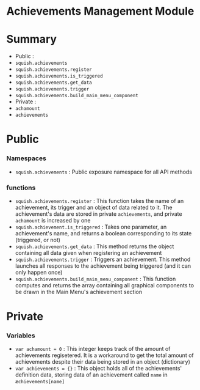 # Achievements Management Module

# Summary
 - Public :
  - `squish.achievements`
  - `squish.achievements.register`
  - `squish.achievements.is_triggered`
  - `squish.achievements.get_data`
  - `squish.achievements.trigger`
  - `squish.achievements.build_main_menu_component`
 - Private :
  - `achamount`
  - `achievements`

# Public
### Namespaces
 - `squish.achievements` : Public exposure namespace for all API methods

### functions
 - `squish.achievements.register` : This function takes the name of an achievement, its trigger and an object of data related to it. The achievement's data are stored in private `achievements`, and private `achamount` is increased by one
 - `squish.achievement.is_triggered` : Takes one parameter, an achievement's name, and returns a boolean corresponding to its state (triggered, or not)
 - `squish.achievements.get_data` : This method returns the object containing all data given when registering an achievement
 - `squish.achievements.trigger` : Triggers an achievement. This method launches all responses to the achievement being triggered (and it can only happen once)
 - `squish.achievements.build_main_menu_component` : This function computes and returns the array containing all graphical components to be drawn in the Main Menu's achievement section

# Private
### Variables
 - `var achamount = 0` : This integer keeps track of the amount of achievements regisetered. It is a workaround to get the total amount of achievements despite their data being stored in an object (dictionary)
 - `var achievements = {}` : This object holds all of the achievements' definition data, storing data of an achievement called `name` in `æchievements[name]`
